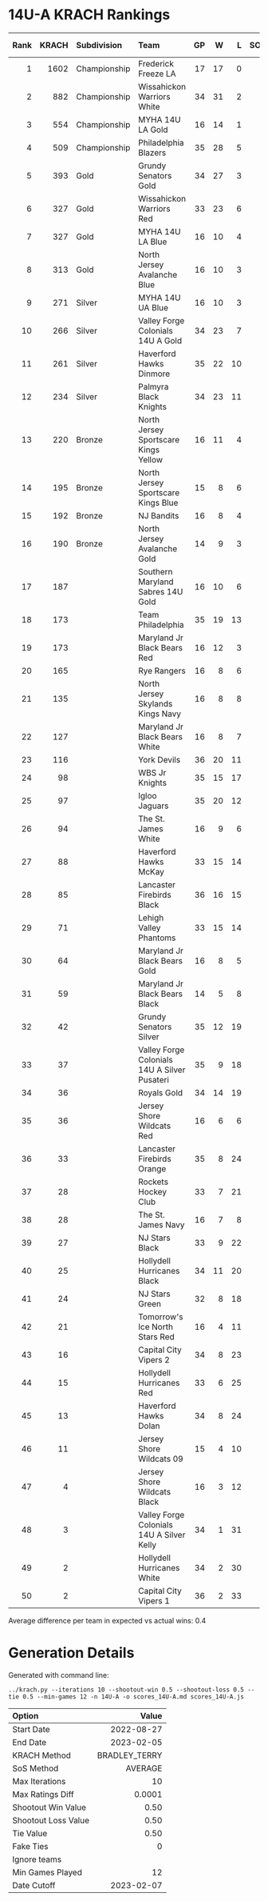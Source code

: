 # 14U-A KRACH Rankings
Rank|KRACH|Subdivision|Team|GP|W|L|SOW|SOL|T|SoS|Exp Wins|Win Diff
---:|---:|:---|:---|---:|---:|---:|---:|---:|---:|---:|---:|---:
1|1602|Championship|Frederick Freeze LA|17|17|0|0|0|0|230|15.1|1.9
2|882|Championship|Wissahickon Warriors White|34|31|2|1|0|0|212|29.1|2.4
3|554|Championship|MYHA 14U LA Gold|16|14|1|1|0|0|123|13.9|0.6
4|509|Championship|Philadelphia Blazers|35|28|5|1|1|0|148|28.0|1.0
5|393|Gold|Grundy Senators Gold|34|27|3|2|2|0|105|28.2|0.8
6|327|Gold|Wissahickon Warriors Red|33|23|6|0|4|0|153|24.5|0.5
7|327|Gold|MYHA 14U LA Blue|16|10|4|1|1|0|234|10.7|0.3
8|313|Gold|North Jersey Avalanche Blue|16|10|3|0|3|0|162|11.2|0.3
9|271|Silver|MYHA 14U UA Blue|16|10|3|3|0|0|167|11.2|0.3
10|266|Silver|Valley Forge Colonials 14U A Gold|34|23|7|3|1|0|136|24.7|0.3
11|261|Silver|Haverford Hawks Dinmore|35|22|10|0|3|0|303|22.9|0.6
12|234|Silver|Palmyra Black Knights|34|23|11|0|0|0|254|22.7|0.3
13|220|Bronze|North Jersey Sportscare Kings Yellow|16|11|4|1|0|0|122|11.6|0.1
14|195|Bronze|North Jersey Sportscare Kings Blue|15|8|6|1|0|0|204|8.4|0.1
15|192|Bronze|NJ Bandits|16|8|4|2|2|0|232|9.9|0.1
16|190|Bronze|North Jersey Avalanche Gold|14|9|3|0|2|0|138|10.2|0.2
17|187||Southern Maryland Sabres 14U Gold|16|10|6|0|0|0|170|10.0|0.0
18|173||Team Philadelphia|35|19|13|2|1|0|291|20.4|0.1
19|173||Maryland Jr Black Bears Red|16|12|3|1|0|0|77|12.7|0.2
20|165||Rye Rangers|16|8|6|2|0|0|188|8.9|0.1
21|135||North Jersey Skylands Kings Navy|16|8|8|0|0|0|201|7.9|0.1
22|127||Maryland Jr Black Bears White|16|8|7|1|0|0|177|8.4|0.1
23|116||York Devils|36|20|11|2|3|0|133|23.1|0.6
24|98||WBS Jr Knights|35|15|17|1|2|0|185|16.5|0.0
25|97||Igloo Jaguars|35|20|12|1|2|0|124|22.0|0.5
26|94||The St. James White|16|9|6|0|1|0|129|9.8|0.3
27|88||Haverford Hawks McKay|33|15|14|1|3|0|150|17.1|0.1
28|85||Lancaster Firebirds Black|36|16|15|3|2|0|162|18.8|0.3
29|71||Lehigh Valley Phantoms|33|15|14|2|2|0|137|17.5|0.5
30|64||Maryland Jr Black Bears Gold|16|8|5|1|2|0|57|10.0|0.5
31|59||Maryland Jr Black Bears Black|14|5|8|1|0|0|177|5.6|0.1
32|42||Grundy Senators Silver|35|12|19|1|3|0|230|14.4|0.4
33|37||Valley Forge Colonials 14U A Silver Pusateri|35|9|18|4|4|0|165|13.6|0.6
34|36||Royals Gold|34|14|19|0|1|0|135|15.0|0.5
35|36||Jersey Shore Wildcats Red|16|6|6|1|3|0|92|8.5|0.5
36|33||Lancaster Firebirds Orange|35|8|24|2|1|0|282|9.7|0.2
37|28||Rockets Hockey Club|33|7|21|5|0|0|202|9.9|0.4
38|28||The St. James Navy|16|7|8|1|0|0|79|7.9|0.4
39|27||NJ Stars Black|33|9|22|1|1|0|163|10.3|0.3
40|25||Hollydell Hurricanes Black|34|11|20|2|1|0|147|13.1|0.6
41|24||NJ Stars Green|32|8|18|4|2|0|76|11.6|0.6
42|21||Tomorrow's Ice North Stars Red|16|4|11|0|1|0|111|4.7|0.2
43|16||Capital City Vipers 2|34|8|23|1|2|0|132|9.9|0.4
44|15||Hollydell Hurricanes Red|33|6|25|1|1|0|157|7.2|0.2
45|13||Haverford Hawks Dolan|34|8|24|2|0|0|67|9.5|0.5
46|11||Jersey Shore Wildcats 09|15|4|10|1|0|0|116|4.8|0.3
47|4||Jersey Shore Wildcats Black|16|3|12|0|1|0|77|3.8|0.3
48|3||Valley Forge Colonials 14U A Silver Kelly|34|1|31|1|1|0|195|2.1|0.1
49|2||Hollydell Hurricanes White|34|2|30|2|0|0|120|3.2|0.2
50|2||Capital City Vipers 1|36|2|33|0|1|0|198|2.7|0.2

Average difference per team in expected vs actual wins: 0.4
# Generation Details

Generated with command line:
```
../krach.py --iterations 10 --shootout-win 0.5 --shootout-loss 0.5 --tie 0.5 --min-games 12 -n 14U-A -o scores_14U-A.md scores_14U-A.js
```

| Option | Value |
| :----- | ----: |
| Start Date | 2022-08-27 |
| End Date | 2023-02-05 |
| KRACH Method | BRADLEY_TERRY |
| SoS Method | AVERAGE |
| Max Iterations | 10 |
| Max Ratings Diff | 0.0001 |
| Shootout Win Value | 0.50 |
| Shootout Loss Value | 0.50 |
| Tie Value | 0.50 |
| Fake Ties | 0 |
| Ignore teams |  |
| Min Games Played | 12 |
| Date Cutoff | 2023-02-07 |

